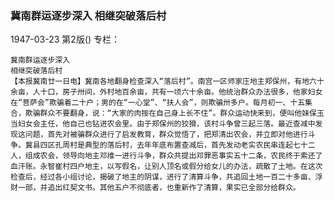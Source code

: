 ### 冀南群运逐步深入  相继突破落后村

1947-03-23
第2版()
专栏：

    冀南群运逐步深入
    相继突破落后村
    【本报冀南廿一日电】冀南各地翻身检查深入“落后村”。南宫一区师家庄地主郑保州，有地六十余亩，人十口，房子卅间，外村地百余亩，共有一顷六十余亩。他统治群众办法很多，他家妇女在“菩萨会”欺骗着二十户；男的在“一心堂”、“扶人会”，则欺骗卅多户。每月初一、十五集合，欺骗群众不要翻身，说：“大家的肉按在自己身上长不住”。群众运动快来到，便叫他妹保玉当妇女会主任，他自己也钻进农会里。由于郑保州的狡猾，该村斗争曾三起三落。最近查减中发现这问题，首先对被骗群众进行了启发教育，群众觉悟了，把郑清出农会，并立即对他进行斗争。冀县四区孔周村是典型的落后村，去年年底布置查减后，首先发动老实农民串连起七十二人，组成农会，领导向地主邓维一进行斗争，群众共提出邓罪恶事实五十二条，农民终于索还了血汗账。永智崔村四户地主，以写假名，让别人顶名或假分给女儿的办法，疏散了土地。在这次检查后，经过各小组讨论，揭破了地主的阴谋，进行了清算斗争，共追回土地一百二十多亩、浮财一部，并追出红契文书。其他五户不彻底者，也重新作了清算，果实已全部分给群众。
